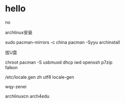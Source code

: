 # hello
no

archlinux安装

sudo pacman-mirrors -c china
pacman -Syyu
archinstall

拔U盘


chroot
pacman -S usbmuxd dhcp iwd openssh p7zip \
falkon 

/etc/locale.gen
zh utf8
locale-gen


wqy-zenei

archlinuxcn
arch4edu


